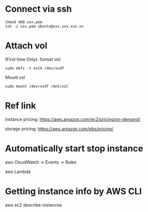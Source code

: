 # Connect via ssh

    chmod 400 xxx.pem
    ssh -i xxx.pem ubuntu@xxx.xxx.xxx.xx

# Attach vol
(First time Only): format vol: 

    sudo mkfs -t ext4 /dev/xvdf

Mount vol

    sudo mount /dev/xvdf /mnt/vol


# Ref link
instance pricing: https://aws.amazon.com/ec2/pricing/on-demand/

storage pricing: https://aws.amazon.com/ebs/pricing/

# Automatically start stop instance

aws CloudWatch -> Events -> Rules

aws Lambda

# Getting instance info by AWS CLI

aws ec2 describe-instances

